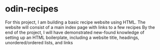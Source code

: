 # odin-recipes
For this project, I am building a basic recipe website using HTML. The website will consist of a main index page with links to a few recipes
By the end of the project, I will have demonstrated new-found knowledge of setting up an HTML boilerplate, including a website title, headings, unordered/ordered lists, and links
